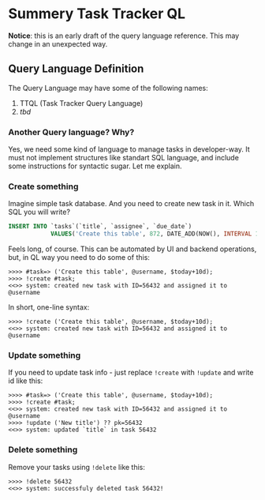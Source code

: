 # Summery Task Tracker QL

**Notice**: this is an early draft of the query language reference. This may change in an unexpected way.

## Query Language Definition

The Query Language may have some of the following names:

1) TTQL (Task Tracker Query Language)
2) _tbd_

### Another Query language? Why?

Yes, we need some kind of language to manage tasks in developer-way. It must not implement structures like standart SQL language, and include some instructions for syntactic sugar. Let me explain.

### Create something

Imagine simple task database. And you need to create new task in it. Which SQL you will write?

```sql
INSERT INTO `tasks`(`title`, `assignee`, `due_date`) 
            VALUES('Create this table', 872, DATE_ADD(NOW(), INTERVAL 10 DAY));
```

Feels long, of course. This can be automated by UI and backend operations, but, in QL way you need to do some of this:

```
>>>> #task=> ('Create this table', @username, $today+10d);
>>>> !create #task;
<<>> system: created new task with ID=56432 and assigned it to @username
```

In short, one-line syntax:

```
>>>> !create ('Create this table', @username, $today+10d);
<<>> system: created new task with ID=56432 and assigned it to @username
```

### Update something

If you need to update task info - just replace `!create` with `!update` and write id like this:

```
>>>> #task=> ('Create this table', @username, $today+10d);
>>>> !create #task;
<<>> system: created new task with ID=56432 and assigned it to @username
>>>> !update ('New title') ?? pk=56432
<<>> system: updated `title` in task 56432
```

### Delete something

Remove your tasks using `!delete` like this:

```
>>>> !delete 56432
<<>> system: successfuly deleted task 56432!
```
